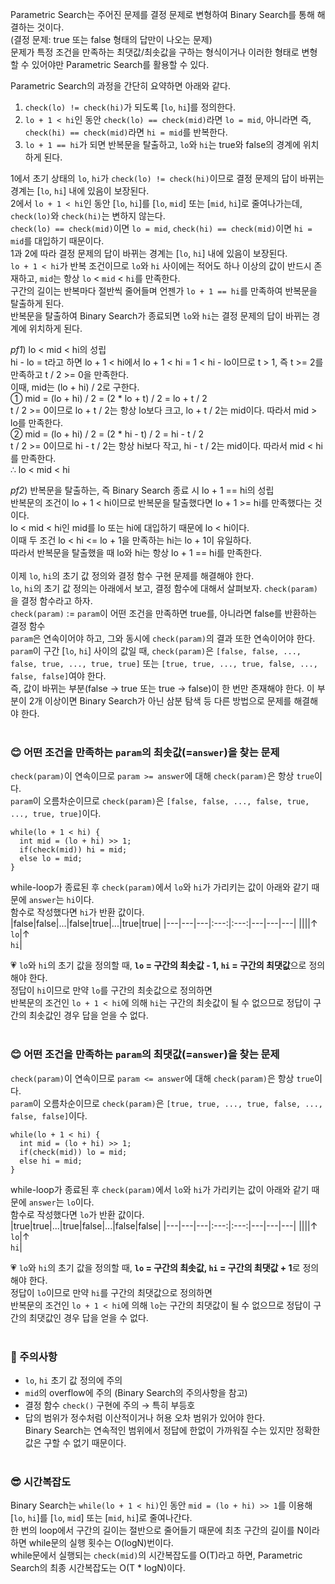 Parametric Search는 주어진 문제를 결정 문제로 변형하여 Binary Search를 통해 해결하는 것이다.<br/>
(결정 문제: true 또는 false 형태의 답만이 나오는 문제)<br/>
문제가 특정 조건을 만족하는 최댓값/최솟값을 구하는 형식이거나 이러한 형태로 변형할 수 있어야만 Parametric Search를 활용할 수 있다.

Parametric Search의 과정을 간단히 요약하면 아래와 같다.
1. `check(lo) != check(hi)`가 되도록 [`lo`, `hi`]를 정의한다.
2. `lo + 1 < hi`인 동안 `check(lo) == check(mid)`라면 `lo = mid`, 아니라면 즉, `check(hi) == check(mid)`라면 `hi = mid`를 반복한다.
3. `lo + 1 == hi`가 되면 반복문을 탈출하고, `lo`와 `hi`는 true와 false의 경계에 위치하게 된다.

1에서 초기 상태의 `lo`, `hi`가 `check(lo) != check(hi)`이므로 결정 문제의 답이 바뀌는 경계는 [`lo`, `hi`] 내에 있음이 보장된다.  
2에서 `lo + 1 < hi`인 동안 [`lo`, `hi`]를 [`lo`, `mid`] 또는 [`mid`, `hi`]로 줄여나가는데, `check(lo)`와 `check(hi)`는 변하지 않는다.  
`check(lo) == check(mid)`이면 `lo = mid`, `check(hi) == check(mid)`이면 `hi = mid`를 대입하기 때문이다.  
1과 2에 따라 결정 문제의 답이 바뀌는 경계는 [`lo`, `hi`] 내에 있음이 보장된다.  
`lo + 1 < hi`가 반복 조건이므로 `lo`와 `hi` 사이에는 적어도 하나 이상의 값이 반드시 존재하고, `mid`는 항상 `lo` < `mid` < `hi`를 만족한다.  
구간의 길이는 반복마다 절반씩 줄어들며 언젠가 `lo + 1 == hi`를 만족하여 반복문을 탈출하게 된다.  
반복문을 탈출하여 Binary Search가 종료되면 `lo`와 `hi`는 결정 문제의 답이 바뀌는 경계에 위치하게 된다.  

*pf1*) lo < mid < hi의 성립  
hi - lo = t라고 하면 lo + 1 < hi에서 lo + 1 < hi = 1 < hi - lo이므로 t > 1, 즉 t >= 2를 만족하고 t / 2 >= 0을 만족한다.  
이때, mid는 (lo + hi) / 2로 구한다.  
① mid = (lo + hi) / 2 = (2 * lo + t) / 2 = lo + t / 2  
t / 2 >= 0이므로 lo + t / 2는 항상 lo보다 크고, lo + t / 2는 mid이다. 따라서 mid > lo를 만족한다.  
② mid = (lo + hi) / 2 = (2 * hi - t) / 2 = hi - t / 2  
t / 2 >= 0이므로 hi - t / 2는 항상 hi보다 작고, hi - t / 2는 mid이다. 따라서 mid < hi를 만족한다.  
∴ lo < mid < hi

*pf2*) 반복문을 탈출하는, 즉 Binary Search 종료 시 lo + 1 == hi의 성립  
반복문의 조건이 lo + 1 < hi이므로 반복문을 탈출했다면 lo + 1 >= hi를 만족했다는 것이다.  
lo < mid < hi인 mid를 lo 또는 hi에 대입하기 때문에 lo < hi이다.  
이때 두 조건 lo < hi <= lo + 1을 만족하는 hi는 lo + 1이 유일하다.  
따라서 반복문을 탈출했을 때 lo와 hi는 항상 lo + 1 == hi를 만족한다.
<br/><br/>
이제 `lo`, `hi`의 초기 값 정의와 결정 함수 구현 문제를 해결해야 한다.  
`lo`, `hi`의 초기 값 정의는 아래에서 보고, 결정 함수에 대해서 살펴보자. `check(param)`을 결정 함수라고 하자.  
`check(param)` := `param`이 어떤 조건을 만족하면 true를, 아니라면 false를 반환하는 결정 함수  
`param`은 연속이어야 하고, 그와 동시에 `check(param)`의 결과 또한 연속이어야 한다.  
`param`이 구간 [`lo`, `hi`] 사이의 값일 때, `check(param)`은 `[false, false, ..., false, true, ..., true, true]` 또는 `[true, true, ..., true, false, ..., false, false]`여야 한다.  
즉, 값이 바뀌는 부분(false → true 또는 true → false)이 한 번만 존재해야 한다. 이 부분이 2개 이상이면 Binary Search가 아닌 삼분 탐색 등 다른 방법으로 문제를 해결해야 한다.
<br/><br/>
### :blush: 어떤 조건을 만족하는 `param`의 최솟값(=`answer`)을 찾는 문제
`check(param)`이 연속이므로 `param >= answer`에 대해 `check(param)`은 항상 `true`이다.<br/>
`param`이 오름차순이므로 `check(param)`은 `[false, false, ..., false, true, ..., true, true]`이다.<br/>
```
while(lo + 1 < hi) {
  int mid = (lo + hi) >> 1;
  if(check(mid)) hi = mid;
  else lo = mid;
}
```
while-loop가 종료된 후 `check(param)`에서 `lo`와 `hi`가 가리키는 값이 아래와 같기 때문에 `answer`는 `hi`이다.<br/>
함수로 작성했다면 `hi`가 반환 값이다.<br/>
|false|false|...|false|true|...|true|true|
|---|---|---|:---:|:---:|---|---|---|
||||↑<br/>`lo`|↑<br/>`hi`|

:heartpulse: `lo`와 `hi`의 초기 값을 정의할 때, **`lo` = 구간의 최솟값 - 1, `hi` = 구간의 최댓값**으로 정의해야 한다.<br/>
정답이 `hi`이므로 만약 `lo`를 구간의 최솟값으로 정의하면  
반복문의 조건인 `lo + 1 < hi`에 의해 `hi`는 구간의 최솟값이 될 수 없으므로 정답이 구간의 최솟값인 경우 답을 얻을 수 없다.
<br/><br/>
### :blush: 어떤 조건을 만족하는 `param`의 최댓값(=`answer`)을 찾는 문제
`check(param)`이 연속이므로 `param <= answer`에 대해 `check(param)`은 항상 `true`이다.<br/>
`param`이 오름차순이므로 `check(param)`은 `[true, true, ..., true, false, ..., false, false]`이다.<br/>
```
while(lo + 1 < hi) {
  int mid = (lo + hi) >> 1;
  if(check(mid)) lo = mid;
  else hi = mid;
}
```
while-loop가 종료된 후 `check(param)`에서 `lo`와 `hi`가 가리키는 값이 아래와 같기 때문에 `answer`는 `lo`이다.<br/>
함수로 작성했다면 `lo`가 반환 값이다.<br/>
|true|true|...|true|false|...|false|false|
|---|---|---|:---:|:---:|---|---|---|
||||↑<br/>`lo`|↑<br/>`hi`|

:heartpulse: `lo`와 `hi`의 초기 값을 정의할 때, **`lo` = 구간의 최솟값, `hi` = 구간의 최댓값 + 1**로 정의해야 한다.<br/>
정답이 `lo`이므로 만약 `hi`를 구간의 최댓값으로 정의하면  
반복문의 조건인 `lo + 1 < hi`에 의해 `lo`는 구간의 최댓값이 될 수 없으므로 정답이 구간의 최댓값인 경우 답을 얻을 수 없다.
<br/><br/>
### :grimacing: 주의사항
* `lo`, `hi` 초기 값 정의에 주의
* `mid`의 overflow에 주의 (Binary Search의 주의사항을 참고)
* 결정 함수 `check()` 구현에 주의 → 특히 부등호
* 답의 범위가 정수처럼 이산적이거나 허용 오차 범위가 있어야 한다.<br/>Binary Search는 연속적인 범위에서 정답에 한없이 가까워질 수는 있지만 정확한 값은 구할 수 없기 때문이다.
<br/><br/>
### :sunglasses: 시간복잡도
Binary Search는 `while(lo + 1 < hi)`인 동안 `mid = (lo + hi) >> 1`를 이용해 [`lo`, `hi`]를 [`lo`, `mid`] 또는 [`mid`, `hi`]로 줄여나간다.  
한 번의 loop에서 구간의 길이는 절반으로 줄어들기 때문에 최초 구간의 길이를 N이라 하면 while문의 실행 횟수는 O(logN)번이다.  
while문에서 실행되는 `check(mid)`의 시간복잡도를 O(T)라고 하면, Parametric Search의 최종 시간복잡도는 O(T * logN)이다.
